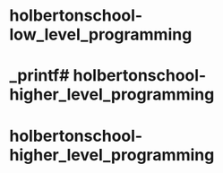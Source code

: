 # holbertonschool-low_level_programming
# _printf# holbertonschool-higher_level_programming
# holbertonschool-higher_level_programming

